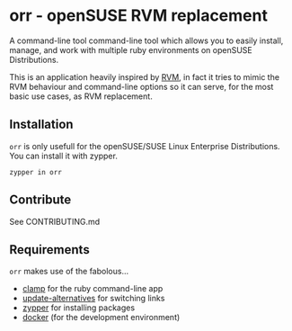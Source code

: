 # orr - openSUSE RVM replacement
A command-line tool command-line tool which allows you to easily install,
manage, and work with multiple ruby environments on openSUSE Distributions.

This is an application heavily inspired by [RVM](https://rvm.io/), in fact it
tries to mimic the RVM behaviour and command-line options so it can serve,
for the most basic use cases, as RVM replacement.

## Installation
`orr` is only usefull for the openSUSE/SUSE Linux Enterprise Distributions.
You can install it with zypper.

```
zypper in orr
```

## Contribute
See CONTRIBUTING.md

## Requirements
`orr` makes use of the fabolous...

* [clamp](https://github.com/mdub/clamp) for the ruby command-line app
* [update-alternatives](https://wiki.debian.org/DebianAlternatives) for switching links
* [zypper](https://github.com/openSUSE/zypper) for installing packages
* [docker](https://www.docker.com/) (for the development environment)
